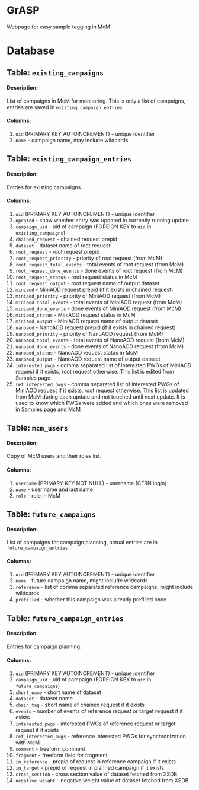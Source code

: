 # GrASP
Webpage for easy sample tagging in McM

# Database

## Table: `existing_campaigns`

#### Description:
List of campaigns in McM for monitoring. This is only a list of campaigns, entries are saved in `existing_campaign_entries`

#### Columns:
1. `uid` <integer> (PRIMARY KEY AUTOINCREMENT) - unique identifier
2. `name` <text> - campaign name, may include wildcards

## Table: `existing_campaign_entries`

#### Description:
Entries for existing campaigns.

#### Columns:
1. `uid` <integer> (PRIMARY KEY AUTOINCREMENT) - unique identifier
2. `updated` <integer> - show whether entry was updated in currently running update
3. `campaign_uid` <integer> - uid of campaign (FOREIGN KEY to `uid` in `existing_campaigns`)
4. `chained_request` <text> - chained request prepid
5. `dataset` <text> - dataset name of root request
6. `root_request` <text> - root request prepid
7. `root_request_priority` <integer> - priority of root request (from McM)
8. `root_request_total_events` <integer> - total events of root request (from McM)
9. `root_request_done_events` <integer> - done events of root request (from McM)
10. `root_request_status` <text> - root request status in McM
11. `root_request_output` <text> - root request name of output dataset
12. `miniaod` <text> - MiniAOD request prepid (if it exists in chained request)
13. `miniaod_priority` <integer> - <integer> priority of MiniAOD request (from McM)
14. `miniaod_total_events` <integer> - total events of MiniAOD request (from McM)
15. `miniaod_done_events` <integer> - done events of MiniAOD request (from McM)
16. `miniaod_status` <text> - MiniAOD request status in McM
17. `miniaod_output` <text> - MiniAOD request name of output dataset
18. `nanoaod` <text> - NanoAOD request prepid (if it exists in chained request)
19. `nanoaod_priority` <integer> - <integer> priority of NanoAOD request (from McM)
20. `nanoaod_total_events` <integer> - total events of NanoAOD request (from McM)
21. `nanoaod_done_events` <integer> - done events of NanoAOD request (from McM)
22. `nanoaod_status` <text> - NanoAOD request status in McM
23. `nanoaod_output` <text> - NanoAOD request name of output dataset
24. `interested_pwgs` <text> - comma separated list of interested PWGs of MiniAOD request if it exists, root request otherwise. This list is edited from Samples page
25. `ref_interested_pwgs` <text> - comma separated list of interested PWGs of MiniAOD request if it exists, root request otherwise. This list is updated from McM during each update and not touched until next update. It is used to know which PWGs were added and which ones were removed in Samples page and McM
 
## Table: `mcm_users`

#### Description:
Copy of McM users and their roles list.

#### Columns:
1. `username` <text> (PRIMARY KEY NOT NULL) - username (CERN login)
2. `name` <text> - user name and last name
3. `role` <text> - role in McM

## Table: `future_campaigns`

#### Description:
List of campaigns for campaign planning, actual entries are in `future_campaign_entries`

#### Columns:
1. `uid` <integer> (PRIMARY KEY AUTOINCREMENT) - unique identifier
2. `name` <text> - future campaign name, might include wildcards
3. `reference` <text> - list of comma separated reference campaigns, might include wildcards
4. `prefilled` <short> - whether this campaign was already prefilled once

## Table: `future_campaign_entries`

#### Description:
Entries for campaign planning.

#### Columns:
1. `uid` <integer> (PRIMARY KEY AUTOINCREMENT) - unique identifier
2. `campaign_uid` <integer> - uid of campaign (FOREIGN KEY to `uid` in `future_campaigns`)
3. `short_name` <text> - short name of dataset
4. `dataset` <text> - dataset name
5. `chain_tag` <text> - short name of chained request if it exists
6. `events` <integer> - number of events of reference request or target request if it exists
7. `interested_pwgs` <text> - interested PWGs of reference request or target request if it exists
8. `ref_interested_pwgs` <text> - reference interested PWGs for synchronization with McM
9. `comment` <text> - freeform comment
10. `fragment` <text> - freeform field for fragment
11. `in_reference` <text> - prepid of request in reference campaign if it exists
12. `in_target` <text> - prepid of request in planned campaign if it exists
13. `cross_section` <real> - cross section value of dataset fetched from XSDB
14. `negative_weight` <real> - negative weight value of dataset fetched from XSDB
